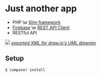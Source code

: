 # Just another app

- PHP \w [Slim framework](https://packagist.org/packages/slim/slim)
- [Firebase](https://www.firebase.com/) \w [REST API Client](https://packagist.org/packages/ktamas77/firebase-php)
- RESTful API

![](https://s31.postimg.org/fi5faenzf/Untitled_Diagram.png)
*[exported XML for draw.io's UML diagram](http://pastebin.com/raw/amuqNyb8)*

## Setup

```
$ composer install
```
